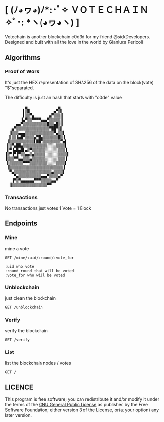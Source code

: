 # [ (ﾉ◕ヮ◕)ﾉ*:･ﾟ✧ ＶＯＴＥＣＨＡＩＮ ✧ﾟ･: *ヽ(◕ヮ◕ヽ) ]
Votechain is another blockchain c0d3d for my friend @sickDevelopers.
Designed and built with all the love in the world by Gianluca Pericoli

## Algorithms

### Proof of Work
It's just the HEX representation of SHA256 of the data on the block(vote) "$"separated.

The difficulty is just an hash that starts with "c0de" value

```
         ▄              ▄
        ▌▒█           ▄▀▒▌
        ▌▒▒▀▄       ▄▀▒▒▒▐
       ▐▄▀▒▒▀▀▀▀▄▄▄▀▒▒▒▒▒▐
     ▄▄▀▒▒▒▒▒▒▒▒▒▒▒█▒▒▄█▒▐
   ▄▀▒▒▒▒▒▒▒▒▒▒▒▒▒▒▒▀██▀▒▌
  ▐▒▒▒▄▄▄▒▒▒▒▒▒▒▒▒▒▒▒▒▀▄▒▒▌
  ▌▒▒▐▄█▀▒▒▒▒▄▀█▄▒▒▒▒▒▒▒█▒▐
 ▐▒▒▒▒▒▒▒▒▒▒▒▌██▀▒▒▒▒▒▒▒▒▀▄▌
 ▌▒▀▄██▄▒▒▒▒▒▒▒▒▒▒▒░░░░▒▒▒▒▌
 ▌▀▐▄█▄█▌▄▒▀▒▒▒▒▒▒░░░░░░▒▒▒▐
▐▒▀▐▀▐▀▒▒▄▄▒▄▒▒▒▒▒░░░░░░▒▒▒▒▌
▐▒▒▒▀▀▄▄▒▒▒▄▒▒▒▒▒▒░░░░░░▒▒▒▐
 ▌▒▒▒▒▒▒▀▀▀▒▒▒▒▒▒▒▒░░░░▒▒▒▒▌
 ▐▒▒▒▒▒▒▒▒▒▒▒▒▒▒▒▒▒▒▒▒▒▒▒▒▐
  ▀▄▒▒▒▒▒▒▒▒▒▒▒▒▒▒▒▒▒▄▒▒▒▒▌
    ▀▄▒▒▒▒▒▒▒▒▒▒▄▄▄▀▒▒▒▒▄▀
   ▐▀▒▀▄▄▄▄▄▄▀▀▀▒▒▒▒▒▄▄▀
  ▐▒▒▒▒▒▒▒▒▒▒▒▒▒▒▒▒▀▀
```

### Transactions
No transactions just votes
1 Vote = 1 Block

## Endpoints

### Mine
mine a vote
```
GET /mine/:uid/:round/:vote_for

:uid who vote
:round round that will be voted
:vote_for who will be voted
```

### Unblockchain
just clean the blockchain
```
GET /unblockchain
```

### Verify
verify the blockchain
```
GET /verify
```

### List
list the blockchain nodes / votes
```
GET /
```

## LICENCE

This program is free software; you can redistribute it and/or modify it under the terms of the [GNU General Public License](https://www.gnu.org/licenses/gpl-3.0.html) as published by the Free Software Foundation; either version 3 of the License, or(at your option) any later version.
